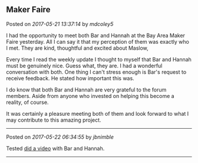 ## Maker Faire
Posted on *2017-05-21 13:37:14* by *mdcoley5*

I had the opportunity to meet both Bar and Hannah at the Bay Area Maker Faire yesterday.  All I can say it that my perception of them was exactly who I met.  They are kind, thoughtful and excited about Maslow,  

Every time I read the weekly update I thought to myself that Bar and Hannah must be genuinely nice.  Guess what, they are.  I had a wonderful conversation with both.  One thing I can't stress enough is Bar's request to receive feedback.  He stated how important this was.

I do know that both Bar and Hannah are very grateful to the forum members.  Aside from anyone who invested on helping this become a reality, of course.

It was certainly a pleasure meeting both of them and look forward to what I may contribute to this amazing project.

---

Posted on *2017-05-22 06:34:55* by *jbnimble*

Tested [did a video](https://www.youtube.com/watch?v=y60q6U7NjTQ) with Bar and Hannah.

---

